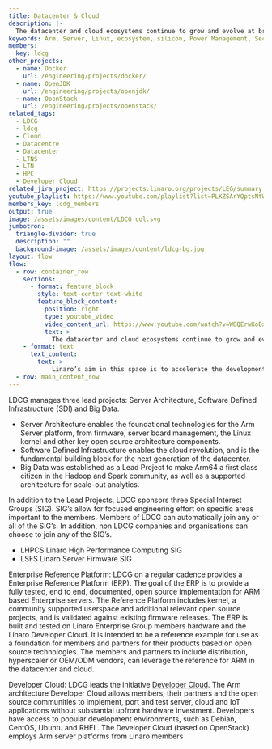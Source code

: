 ```yaml
---
title: Datacenter & Cloud
description: |-
  The datacenter and cloud ecosystems continue to grow and evolve at breakneck speed, with new technologies being introduced at a high rate. On the software front, open source is the dominant driving force, due to the open and collaborative engineering.
keywords: Arm, Server, Linux, ecosystem, silicon, Power Management, Security, Big Data, Software Defined Infrastructure, Datacenter, Cloud
members:
  key: ldcg
other_projects:
  - name: Docker
    url: /engineering/projects/docker/
  - name: OpenJDK
    url: /engineering/projects/openjdk/
  - name: OpenStack
    url: /engineering/projects/openstack/
related_tags:
  - LDCG
  - ldcg
  - Cloud
  - Datacentre
  - Datacenter
  - LTNS
  - LTN
  - HPC
  - Developer Cloud
related_jira_project: https://projects.linaro.org/projects/LEG/summary
youtube_playlist: https://www.youtube.com/playlist?list=PLKZSArYQptsNtWUBuB2DcSEADXqJm6r12
members_key: lcdg_members
output: true
image: /assets/images/content/LDCG col.svg
jumbotron:
  triangle-divider: true
  description: ""
  background-image: /assets/images/content/ldcg-bg.jpg
layout: flow
flow:
  - row: container_row
    sections:
      - format: feature_block
        style: text-center text-white
        feature_block_content:
          position: right
          type: youtube_video
          video_content_url: https://www.youtube.com/watch?v=WOQErwKoBxc
          text: >
            The datacenter and cloud ecosystems continue to grow and evolve at breakneck speed, with new technologies being introduced at a high rate. On the software front, open source is the dominant driving force, due to the open and collaborative engineering. Core technologies in the datacenter and cloud, such as containers or hadoop did not exist until relatively recently. With the introduction of ARM64, the datacenter and cloud ecosystem now have highly competitive options for their workloads. Not only competing with alternative architectures, due to a broad adoption by SoC vendors with ARM64, multiple options of SoC’s are offered, providing the ecosystem with choice.
    - format: text
      text_content:
        text: >
            Linaro’s aim in this space is to accelerate the development of foundational open source software for Arm Servers through collaboration. This is achieved through the Linaro Datacenter & Cloud Group (LDCG), which leverages and extends Linaro’s existing shared engineering, legal and open source collaboration structures. This joint collaboration focuses on identifying and addressing gaps/optimizations in the Arm Linux server software ecosystem, enabling SoC support upstream to meet LDCG requirements, agreeing LDCG requirements for SoC software standardization and upstreaming all relevant output.
  - row: main_content_row
---
```


LDCG manages three lead projects: Server Architecture, Software Defined Infrastructure (SDI) and Big Data.

- Server Architecture enables the foundational technologies for the Arm Server platform, from firmware, server board management, the Linux kernel and other key open source architecture components.
- Software Defined Infrastructure enables the cloud revolution, and is the fundamental building block for the next generation of the datacenter.
- Big Data was established as a Lead Project to make Arm64 a first class citizen in the Hadoop and Spark community, as well as a supported architecture for scale-out analytics.

In addition to the Lead Projects, LDCG sponsors three Special Interest Groups (SIG). SIG’s allow for focused engineering effort on specific areas important to the members. Members of LDCG can automatically join any or all of the SIG’s. In addition, non LDCG companies and organisations can choose to join any of the SIG’s.

- LHPCS Linaro High Performance Computing SIG
- LSFS Linaro Server Firmware SIG

Enterprise Reference Platform: LDCG on a regular cadence provides a Enterprise Reference Platform (ERP). The goal of the ERP is to provide a fully tested, end to end, documented, open source implementation for ARM based Enterprise servers. The Reference Platform includes kernel, a community supported userspace and additional relevant open source projects, and is validated against existing firmware releases. The ERP is built and tested on Linaro Enterprise Group members hardware and the Linaro Developer Cloud. It is intended to be a reference example for use as a foundation for members and partners for their products based on open source technologies. The members and partners to include distribution, hyperscaler or OEM/ODM vendors, can leverage the reference for ARM in the datacenter and cloud.

Developer Cloud: LDCG leads the initiative [Developer Cloud](https://linaro.cloud). The Arm architecture Developer Cloud allows members, their partners and the open source communities to implement, port and test server, cloud and IoT applications without substantial upfront hardware investment. Developers have access to popular development environments, such as Debian, CentOS, Ubuntu and RHEL. The Developer Cloud (based on OpenStack) employs Arm server platforms from Linaro members
